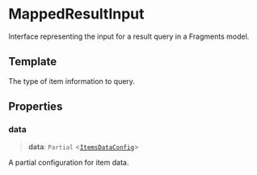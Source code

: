 # MappedResultInput

Interface representing the input for a result query in a Fragments model.

## Template

The type of item information to query.

## Properties

### data

> **data**: `Partial` \<[`ItemsDataConfig`](ItemsDataConfig.md)\>

A partial configuration for item data.
